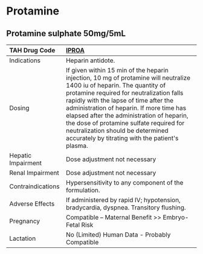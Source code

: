 # Protamine

## Protamine sulphate 50mg/5mL

| TAH Drug Code      | [**IPROA**](https://www.tahsda.org.tw/drugs/hissearch.php?drug_code=IPROA)                                                                                                                                                                                                                                                                                                                                                              |
|:-------------------|:----------------------------------------------------------------------------------------------------------------------------------------------------------------------------------------------------------------------------------------------------------------------------------------------------------------------------------------------------------------------------------------------------------------------------------------|
| Indications        | Heparin antidote.                                                                                                                                                                                                                                                                                                                                                                                                                       |
| Dosing             | If given within 15 min of the heparin injection, 10 mg of protamine will neutralize 1400 iu of heparin. The quantity of protamine required for neutralization falls rapidly with the lapse of time after the administration of heparin. If more time has elapsed after the administration of heparin, the dose of protamine sulfate required for neutralization should be determined accurately by titrating with the patient's plasma. |
| Hepatic Impairment | Dose adjustment not necessary                                                                                                                                                                                                                                                                                                                                                                                                           |
| Renal Impairment   | Dose adjustment not necessary                                                                                                                                                                                                                                                                                                                                                                                                           |
| Contraindications  | Hypersensitivity to any component of the formulation.                                                                                                                                                                                                                                                                                                                                                                                   |
| Adverse Effects    | If administered by rapid IV; hypotension, bradycardia, dyspnea. Transitory flushing.                                                                                                                                                                                                                                                                                                                                                    |
| Pregnancy          | Compatible – Maternal Benefit >> Embryo-Fetal Risk                                                                                                                                                                                                                                                                                                                                                                                      |
| Lactation          | No (Limited) Human Data - Probably Compatible                                                                                                                                                                                                                                                                                                                                                                                           |

